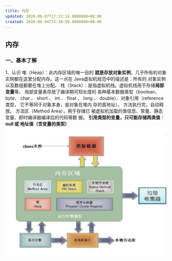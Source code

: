 ```yaml
---
title: 内存
updated: 2020-08-07T17:13:14.0000000+08:00
created: 2020-08-04T14:39:50.0000000+08:00
---
```


## 内存
### 一、基本了解
1、认识
堆（Heap）：此内存区域的唯一目的 **就是存放对象实例**，几乎所有的对象 实例都在这里分配内存。这一点在 Java虚拟机规范中的描述是：所有的 对象实例以及数组都要在堆上分配。
栈（Stack）：是指虚拟机栈。虚拟机栈用于存储**局部变量**等。 局部变量表存放了编译期可知长度的 各种基本数据类型（boolean、byte、 char 、 short 、 int 、 float 、 long 、 double）、对象引用（reference类型， 它不等同于对象本身，是对象在堆内 存的首地址）。 方法执行完，自动释 放。
方法区（Method Area），用于存储已 被虚拟机加载的类信息、常量、静态 变量、即时编译器编译后的代码等数 据。
**引用类型的变量，只可能存储两类值：null 或 地址值（含变量的类型）**
![image1](../../assets/a6ea06fbaee949d4bd8cc6404c646025.png)
